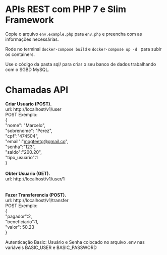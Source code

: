 # APIs REST com PHP 7 e Slim Framework

Copie o arquivo `env.example.php` para `env.php` e preencha com as informações necessárias.

Rode no terminal `docker-compose build` e ` docker-compose up -d  ` para subir os containers.

Use o código da pasta sql/ para criar o seu banco de dados trabalhando com o SGBD MySQL.

<h1>Chamadas API</h1>

<strong>Criar Usuario (POST).</strong> <br>
url: http://localhost/v1/user<br>
POST Exemplo:<br>
{<br>
	"nome": "Marcelo",<br>
	"sobrenome": "Perez",<br>
	"cpf":"474504",<br>
	"email":"mogteetg@gmail.co",<br>
	"senha":"123",<br>
	"saldo":"200.20",<br>
	"tipo_usuario":1<br>
}<br>
<br>
<strong>Obter Usuario (GET).</strong> <br>
url: http://localhost/v1/user/1<br>
<br>
<br>
<strong>Fazer Transferencia (POST).</strong> <br>
url: http://localhost/v1/transfer<br>
POST Exemplo:<br>
{<br>
	"pagador":2,<br>
	"beneficiario":1,<br>
	"valor": 50.23<br>
}<br>

Autenticação Basic:
Usuário e Senha colocado no arquivo .env nas variáveis BASIC_USER e BASIC_PASSWORD
